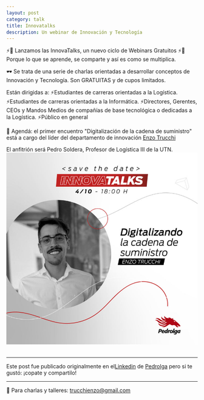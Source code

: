 ```yaml
---
layout: post
category: talk
title: Innovatalks
description: Un webinar de Innovación y Tecnología
---
```



⚡🚀 Lanzamos las InnovaTalks, un nuevo ciclo de Webinars Gratuitos ⚡🚀
Porque lo que se aprende, se comparte y así es como se multiplica.

🕶 Se trata de una serie de charlas orientadas a desarrollar conceptos de Innovación y Tecnología.
Son GRATUITAS y de cupos limitados.

Están dirigidas a:
⚡Estudiantes de carreras orientadas a la Logística.
⚡Estudiantes de carreras orientadas a la Informática.
⚡Directores, Gerentes, CEOs y Mandos Medios de compañías de base tecnológica o dedicadas a la Logística.
⚡Público en general

📲 Agendá: el primer encuentro "Digitalización de la cadena de suministro" está a cargo del líder del departamento de innovación [Enzo Trucchi](https://www.linkedin.com/in/ACoAACMJNHABTcWt8o05NDaZzfE_aHme07rdXYI)

El anfitrión será Pedro Soldera, Profesor de Logística III de la UTN.
<img src="../images/innovatalks.png" alt="Innovatalks">
&nbsp;
&nbsp;


--------
Este post fue publicado originalmente en el[Linkedin](https://www.linkedin.com/feed/update/urn:li:activity:6848639215350099968/) de [Pedrolga](https:pedrolga.com) pero si te gustó: ¡copate y compartilo!


------------------
📧 Para charlas y talleres: trucchienzo@gmail.com
